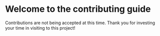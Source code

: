 # Welcome to the contributing guide <!-- omit in toc -->

Contributions are not being accepted at this time. Thank you for investing your time in visiting to this project!

